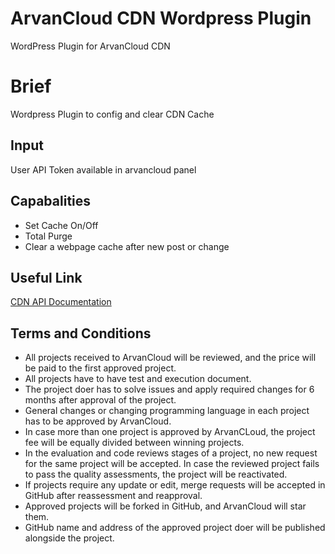 # ArvanCloud CDN Wordpress Plugin
WordPress Plugin for ArvanCloud CDN

# Brief
Wordpress Plugin to config and clear CDN Cache

## Input
User API Token available in arvancloud panel

## Capabalities
* Set Cache On/Off
* Total Purge
* Clear a webpage cache after new post or change

## Useful Link
[CDN API Documentation](https://www.arvancloud.com/docs/api/cdn/4.0)


## Terms and Conditions
* All projects received to ArvanCloud will be reviewed, and the price will be paid to the first approved project.
* All projects have to have test and execution document.
* The project doer has to solve issues and apply required changes for 6 months after approval of the project.
* General changes or changing programming language in each project has to be approved by ArvanCloud.
* In case more than one project is approved by ArvanCLoud, the project fee will be equally divided between winning projects.
* In the evaluation and code reviews stages of a project, no new request for the same project will be accepted. In case the reviewed project fails to pass the quality assessments, the project will be reactivated.
* If projects require any update or edit, merge requests will be accepted in GitHub after reassessment and reapproval.
* Approved projects will be forked in GitHub, and ArvanCloud will star them.
* GitHub name and address of the approved project doer will be published alongside the project. 

